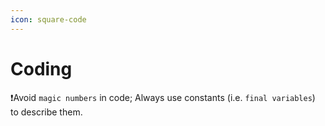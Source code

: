 ```yaml
---
icon: square-code
---
```


# Coding

❗Avoid `magic numbers` in code; Always use constants (i.e. `final variables`) to describe them.

